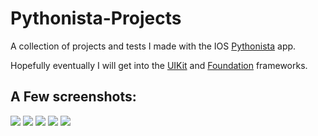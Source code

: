 # Pythonista-Projects
A collection of projects and tests I made with the IOS [Pythonista](http://omz-software.com/pythonista/) app.


Hopefully eventually I will get into the [UIKit](https://developer.apple.com/library/ios/documentation/UIKit/Reference/UIKit_Framework/) and [Foundation](https://developer.apple.com/library/mac/documentation/Cocoa/Reference/Foundation/ObjC_classic/) frameworks.
## A Few screenshots:

![](https://raw.githubusercontent.com/TutorialDoctor/Pythonista-Projects/master/Projects/UI/Code%20Fun/Images/screen1.PNG)
![](https://raw.githubusercontent.com/TutorialDoctor/Pythonista-Projects/master/Projects/UI/Code%20Fun/Images/screen2.PNG)
![](https://github.com/TutorialDoctor/Pythonista-Projects/blob/master/Projects/UI/Navigation%20View%20Tutorial/screen1.png)
![](https://github.com/TutorialDoctor/Pythonista-Projects/raw/master/Projects/UI/Password%20Database/screen.png)
![](https://github.com/TutorialDoctor/Pythonista-Projects/raw/master/Projects/Apps/Basic%20Bible/screen4.PNG?raw=true)
